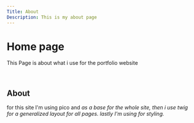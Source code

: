 ```yaml
---
Title: About
Description: This is my about page
---
```


Home page
==========================

This Page is about what i use for the portfolio website

<br>

## About

for this site I'm using pico and <i class="fab fa-php"> as a base for the whole site, then i use twig for a generalized layout for all pages. lastly I'm using <i class="fab fa-sass"> for styling.


